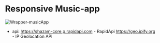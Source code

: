 # Responsive Music-app

![Wrapper-musicApp](https://user-images.githubusercontent.com/80784389/196979108-3e011b89-081c-4d4f-bbc3-fcf80a4fc678.jpg)

- api: https://shazam-core.p.rapidapi.com - RapidApi
       https://geo.ipify.org - IP Geolocation API
